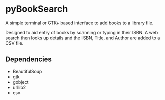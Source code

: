 # pyBookSearch

A simple terminal or GTK+ based interface to add books to a library file.

Designed to aid entry of books by scanning or typing in their ISBN. A web search then looks up details
and the ISBN, Title, and Author are added to a CSV file.

## Dependencies

*   BeautifulSoup
*   gtk
*   gobject
*   urllib2
*   csv
